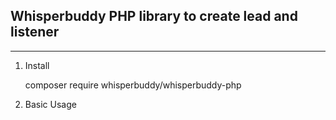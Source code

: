 ## Whisperbuddy PHP library to create lead and listener ##


----------


 1. Install

      composer require whisperbuddy/whisperbuddy-php

 2. Basic Usage
 
